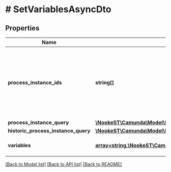 # # SetVariablesAsyncDto

## Properties

Name | Type | Description | Notes
------------ | ------------- | ------------- | -------------
**process_instance_ids** | **string[]** | A list of process instance ids that define a group of process instances to which the operation will set variables.  Please note that if &#x60;processInstanceIds&#x60;, &#x60;processInstanceQuery&#x60; and &#x60;historicProcessInstanceQuery&#x60; are defined, the resulting operation will be performed on the union of these sets. | [optional]
**process_instance_query** | [**\NookeST\Camunda\Model\ProcessInstanceQueryDto**](ProcessInstanceQueryDto.md) |  | [optional]
**historic_process_instance_query** | [**\NookeST\Camunda\Model\HistoricProcessInstanceQueryDto**](HistoricProcessInstanceQueryDto.md) |  | [optional]
**variables** | [**array<string,\NookeST\Camunda\Model\VariableValueDto>**](VariableValueDto.md) | A variables the operation will set in the root scope of the process instances. | [optional]

[[Back to Model list]](../../README.md#models) [[Back to API list]](../../README.md#endpoints) [[Back to README]](../../README.md)

